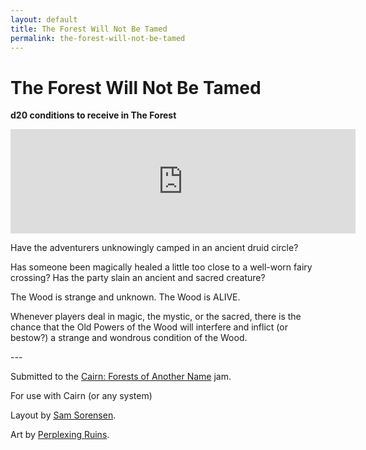 ```yaml
---
layout: default
title: The Forest Will Not Be Tamed
permalink: the-forest-will-not-be-tamed
---
```


# The Forest Will Not Be Tamed

**d20 conditions to receive in The Forest**

<iframe frameborder="0" src="https://itch.io/embed/1481971?linkback=true&amp;bg_color=252624&amp;fg_color=F6F7F5&amp;link_color=4210FF&amp;border_color=363636" width="552" height="167"><a href="https://72stations.itch.io/the-forest-will-not-be-tamed">The Forest Will Not Be Tamed by 72stations</a></iframe>

Have the adventurers unknowingly camped in an ancient druid circle? 

Has someone been magically healed a little too close to a well-worn fairy crossing? Has the party slain an ancient and sacred creature? 

The Wood is strange and unknown. The Wood is ALIVE. 

Whenever players deal in magic, the mystic, or the sacred, there is the chance that the Old Powers of the Wood will interfere and inflict (or bestow?) a strange and wondrous condition of the Wood. 

\---

Submitted to the [Cairn: Forests of Another Name](https://itch.io/jam/forests-of-another-name) jam.

For use with Cairn (or any system)

Layout by [Sam Sorensen](https://twitter.com/HeadOfTheGoat).

Art by [Perplexing Ruins](https://www.perplexingruins.com/).
